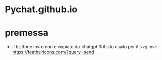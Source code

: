 # Pychat.github.io
# premessa
- il bottone invio non e copiato da chatgpt 3 il sito usato per il svg invi: https://feathericons.com/?query=send 
